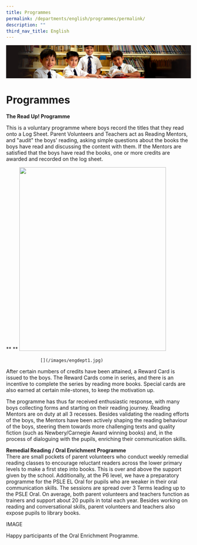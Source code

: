 ```yaml
---
title: Programmes
permalink: /departments/english/programmes/permalink/
description: ""
third_nav_title: English
---
```

![](/images/Sub-banner1.jpg)

Programmes
==========

**The Read Up! Programme**

This is a voluntary programme where boys record the titles that they read onto a Log Sheet. Parent Volunteers and Teachers act as Reading Mentors, and "audit" the boys' reading, asking simple questions about the books the boys have read and discussing the content with them. If the Mentors are satisfied that the boys have read the books, one or more credits are awarded and recorded on the log sheet.

**
**
 <img src="[](/images/engdept1.jpg)" 
         width="400" 
         height="500" />
				 
				 [](/images/engdept1.jpg)
				 
After certain numbers of credits have been attained, a Reward Card is issued to the boys. The Reward Cards come in series, and there is an incentive to complete the series by reading more books. Special cards are also earned at certain mile-stones, to keep the motivation up.

The programme has thus far received enthusiastic response, with many boys collecting forms and starting on their reading journey. Reading Mentors are on duty at all 3 recesses. Besides validating the reading efforts of the boys, the Mentors have been actively shaping the reading behaviour of the boys, steering them towards more challenging texts and quality fiction (such as Newbery/Carnegie Award winning books) and, in the process of dialoguing with the pupils, enriching their communication skills.

**Remedial Reading / Oral Enrichment Programme**  
There are small pockets of parent volunteers who conduct weekly remedial reading classes to encourage reluctant readers across the lower primary levels to make a first step into books. This is over and above the support given by the school. Additionally, at the P6 level, we have a preparatory programme for the PSLE EL Oral for pupils who are weaker in their oral communication skills. The sessions are spread over 3 Terms leading up to the PSLE Oral. On average, both parent volunteers and teachers function as trainers and support about 20 pupils in total each year. Besides working on reading and conversational skills, parent volunteers and teachers also expose pupils to library books.

IMAGE

Happy participants of the Oral Enrichment Programme.
